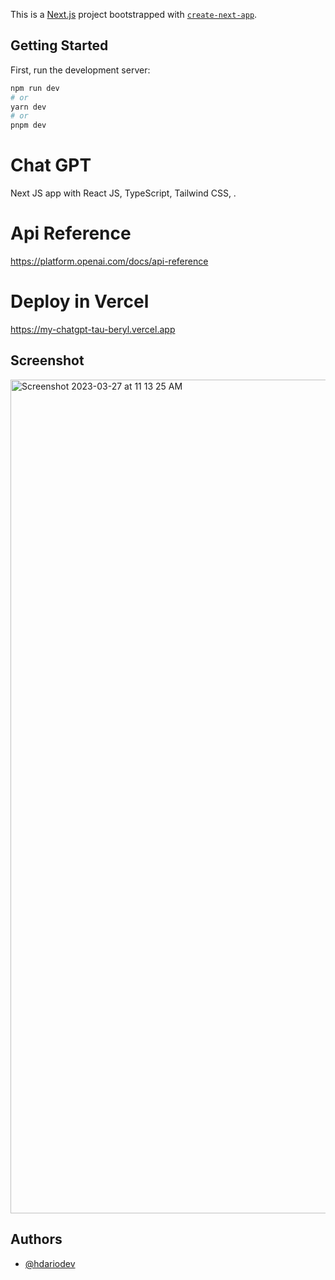 This is a [Next.js](https://nextjs.org/) project bootstrapped with [`create-next-app`](https://github.com/vercel/next.js/tree/canary/packages/create-next-app).

## Getting Started

First, run the development server:

```bash
npm run dev
# or
yarn dev
# or
pnpm dev
```

# Chat GPT

Next JS app with React JS, TypeScript, Tailwind CSS, .

# Api Reference

https://platform.openai.com/docs/api-reference

# Deploy in Vercel

https://my-chatgpt-tau-beryl.vercel.app

## Screenshot

<img width="1334" alt="Screenshot 2023-03-27 at 11 13 25 AM" src="https://user-images.githubusercontent.com/63020855/227986907-5f589c30-ba66-46c5-a9b4-daa04899a585.png">

## Authors

- [@hdariodev](https://www.hdariodev.com)
